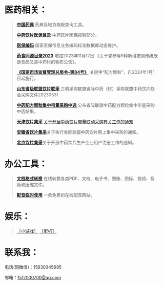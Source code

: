 
# 医药相关：

> [**中国药典**](https://db.ouryao.com) 药典及地方炮规查询工具。
> 
> [**中药饮片医保目录**](http://www.nhsa.gov.cn/module/download/downfile.jsp?classid=0&filename=f8ece5b4d0464b59ad4a5167d21cd498.pdf) 中药饮片医保报销部分。
> 
> [**医保编码**](https://code.nhsa.gov.cn/toSearch.html?sysflag=1001)  国家医保信息业务编码标准数据库动态维护。
> 
> [**药食同源目录2023**](https://baijiahao.baidu.com/s?id=1784522353452520270&wfr=spider&for=pc) 增加2023年11月17日 《关于党参等9种新增按照传统既是食品又是中药材的物质公告》。
> 
> [**《国家市场监督管理总局令-第84号》**](https://www.gov.cn/gongbao/2023/issue_10846/202311/content_6917322.html) 关键字“配方颗粒”，自2024年1月1日起施行。
> 
> [**山东省级联盟饮片联采**](https://www.bqex.com/info-list/detail?id=1663798246960918530&type=1&name=%E9%80%9A%E7%9F%A5%E5%85%AC%E5%91%8A) 三明采购联盟省际中药（材）采购联盟中药饮片联合采购文件20230531
> 
> [**中药配方颗粒集中带量采购中选**](http://ggzyjyzx.shandong.gov.cn/art/2023/11/13/art_209488_10431901.html) 公布省际联盟中药配方颗粒集中带量采购中选结果。
> 
> [**天津饮片集采**](https://www.tjmpc.cn/website/home/infoPage?NEWSID=8f5bfd515f51477e8ea08b4712b2fb2f&NEWSCOLUMNID=aece0662d48f49b4b178a149c464e4ba) [关于开展中药饮片带量联动采购有关工作的通知](https://www.tjmpc.cn/website/home/infoPage?NEWSID=c7194b856438405387d334ceee7e84d8&NEWSCOLUMNID=aece0662d48f49b4b178a149c464e4ba)
> 
> [**安徽省饮片集采**](http://www.ahyycg.cn/detail/categoryDetail.html?id=3951)关于执行省际联盟中药饮片网上集中采购的通知。
> 
> [**北京饮片集采**](https://ybj.beijing.gov.cn/zczxs/2020_ycgga/202312/t20231227_3514828.html)关于开展中药饮片生产企业用户注册工作的通知。
> 
# 办公工具：
> [**文档格式转换**](https://www.aconvert.com/cn/) 在线转换各类PDF、文档、电子书、图像、图标、视频、音频和压缩文件。
> 
> [**配音临时使用**](http://www.51taojinge.com/include/voice/voice.php) 一款免费的在线配音网站。
> 


# 娱乐：
> [［小游戏］](https://poki.com/zh)
> [［街机］](https://www.yikm.net/)

# 联系我：

电话(同微信)：15930045985

邮箱：1517000700@qq.com

